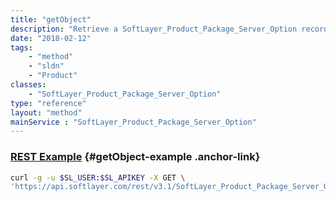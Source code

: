 ```yaml
---
title: "getObject"
description: "Retrieve a SoftLayer_Product_Package_Server_Option record."
date: "2018-02-12"
tags:
    - "method"
    - "sldn"
    - "Product"
classes:
    - "SoftLayer_Product_Package_Server_Option"
type: "reference"
layout: "method"
mainService : "SoftLayer_Product_Package_Server_Option"
---
```


### [REST Example](#getObject-example) <a href="/article/rest/"><i class="fas fa-question"></i></a> {#getObject-example .anchor-link} 
```bash
curl -g -u $SL_USER:$SL_APIKEY -X GET \
'https://api.softlayer.com/rest/v3.1/SoftLayer_Product_Package_Server_Option/{SoftLayer_Product_Package_Server_OptionID}/getObject'
```
